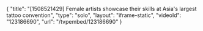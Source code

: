 {
    "title": "[1508521429] Female artists showcase their skills at Asia's largest tattoo convention",
    "type": "solo",
    "layout": "iframe-static",
    "videoId": "123186690",
    "url": "\/tvpembed\/123186690"
}